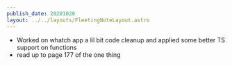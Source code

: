 ```yaml
---
publish_date: 20201020
layout: ../../layouts/FleetingNoteLayout.astro
---
```

- Worked on whatch app a lil bit code cleanup and applied some better TS support on functions
- read up to page 177 of the one thing
